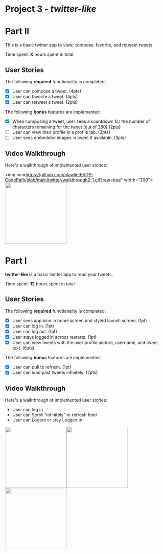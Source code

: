 # Project 3 - *twitter-like*

# Part II

This is a basic twitter app to view, compose, favorite, and retweet tweets.

Time spent: **X** hours spent in total

## User Stories

The following **required** functionality is completed:

- [X] User can compose a tweet. (4pts)
- [X] User can favorite a tweet. (4pts)
- [X] User can retweet a tweet. (2pts)

The following **bonus** features are implemented:

- [X] When composing a tweet, user sees a countdown for the number of characters remaining for the tweet (out of 280) (2pts)
- [ ] User can view their profile in a profile tab. (3pts)
- [ ] User sees embedded images in tweet if available. (3pts)

## Video Walkthrough
    
Here's a walkthrough of implemented user stories:

<img src=https://github.com/nlawliet6/iOS-CodePath/blob/main/twitter/walkthrough2-1.gif?raw=true" width="200"><img src="https://github.com/nlawliet6/iOS-CodePath/blob/main/twitter/walkthrough2-2.gif?raw=true" width="200">

# Part I

**twitter-like** is a basic twitter app to read your tweets.

Time spent: **12** hours spent in total

## User Stories

The following **required** functionality is completed:

- [X] User sees app icon in home screen and styled launch screen. (1pt)
- [X] User can log in. (1pt)
- [X] User can log out. (1pt)
- [X] User stays logged in across restarts. (1pt)
- [X] User can view tweets with the user profile picture, username, and tweet text. (6pts)

The following **bonus** features are implemented:

- [X] User can pull to refresh. (1pt)
- [X] User can load past tweets infinitely. (2pts)

## Video Walkthrough

Here's a walkthrough of implemented user stories:

* User can log in
* User can Scroll "infinitely" or refresh feed 
* User can Logout or stay Logged in

<img src="https://raw.githubusercontent.com/nlawliet6/iOS-CodePath/main/twitter/walkthorugh1-1.gif" width="200"><img src="https://github.com/nlawliet6/iOS-CodePath/blob/main/twitter/walkthrough1-2.gif" width="200"><img src="https://github.com/nlawliet6/iOS-CodePath/blob/main/twitter/walkthrough1-3.gif" width="200">




